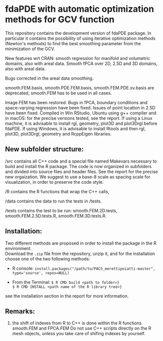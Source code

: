 # fdaPDE with automatic optimization methods for GCV function

This repository contains the development version of fdaPDE package. In particular it contains the possibility of using iterative optimization methods (Newton's methods) to find the best smoothing parameter from the minimization of the GCV. 

New features wrt CRAN: smooth regression for manifold and volumetric domains, also with areal data. Smooth fPCA over 2D, 2.5D and 3D domains, also with areal data.

Bugs corrected in the areal data smoothing.

smooth.FEM.basis, smooth.PDE.FEM.basis, smooth.FEM.PDE.sv.basis are deprecated, smooth.FEM has to be used in all cases.

Image.FEM has been restored. Bugs in fPCA, boundary conditions and space-varying regression have been fixed. Issues of point location in 2.5D have been fixed.
Compiled in Win RStudio, Ubuntu using g++ compiler and in macOS: for the precise versions tested, see the report. If using a Linux machine, it is advisable to install rgl, geometry, plot3D and plot3Drgl before fdaPDE. If using Windows, it is advisable to install Rtools and then rgl, plot3D, plot3Drgl, geometry and RcppEigen libraries. 

## New subfolder structure:
/src contains all C++ code and a special file named Makevars necessary to build and install the R package. The code is now organized in subfolders and divided into source files and header files. See the report for the precise new orgaization. We suggest to use a base-8 scale as spacing scale for visualization, in order to preserve the code style.

/R contains the R functions that wrap the C++ calls,

/data contains the data to run the tests in /tests.

/tests contains the test to be run: smooth.FEM.2D.tests, smooth.FEM.2.5D.tests.R, smooth.FEM.3D.tests.R. 
## Installation:
Two different methods are proposed in order to install the package in the R environment.  
Download the `.zip` file from the repository, unzip it, and for the installation choose one of the two following methods:  

- R console:
        ```install.packages("/path/to/PACS_merettipoiatti-master", type='source', repos=NULL)```

- From the Terminal: 
        ```$ R CMD build <path to folder>}```     
        ```$ R CMD INSTALL <path name of the R library tree>}```

see the installation section in the report for more information.
## Remarks:

1) the shift of indexes from R to C++ is done within the R functions smooth.FEM and FPCA.FEM Do not use C++ scripts directly on the R mesh objects, unless you take care of shifing indexes by yourself.
